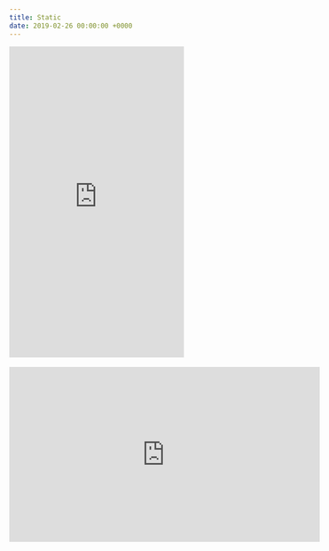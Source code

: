 ```yaml
---
title: Static
date: 2019-02-26 00:00:00 +0000
---
```

<iframe src="https://www.youtube.com/embed/Hlhlv-0GbYg" width="315" height="560" frameborder="0"></iframe>
<br><br>
<iframe src="https://www.youtube.com/embed/ZdxR4af5wx0" width="560" height="315" frameborder="0"></iframe>
